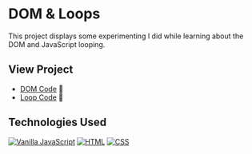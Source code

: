 # DOM & Loops

This project displays some experimenting I did while learning about the DOM and JavaScript looping.

## View Project
- [DOM Code](https://github.com/RyanBeiden/dom-loops/blob/master/main.js) 👀
- [Loop Code](https://github.com/RyanBeiden/dom-loops/blob/master/loops.js#L27-L33) 👀

## Technologies Used
[![Vanilla JavaScript](https://img.shields.io/badge/-Vanilla%20JavaScript-2c9fcc?style=flat-square)](#) [![HTML](https://img.shields.io/badge/-HTML-2c9fcc?style=flat-square)](#) [![CSS](https://img.shields.io/badge/-CSS-2c9fcc?style=flat-square)](#)
